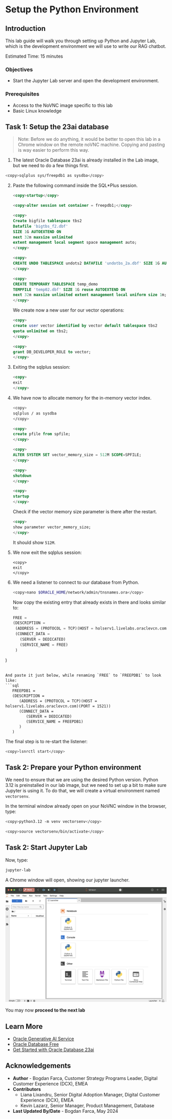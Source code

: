 # Setup the Python Environment

## Introduction

This lab guide will walk you through setting up Python and Jupyter Lab, which is the development environment we will use to write our RAG chatbot.

Estimated Time: 15 minutes

### Objectives

* Start the Jupyter Lab server and open the development environment.

### Prerequisites

* Access to the NoVNC image specific to this lab
* Basic Linux knowledge

## Task 1: Setup the 23ai database
> Note: Before we do anything, it would be better to open this lab in a Chrome window on the remote noVNC machine. Copying and pasting is way easier to perform this way.

1. The latest Oracle Database 23ai is already installed in the Lab image, but we need to do a few things first.

```bash
<copy>sqlplus sys/freepdb1 as sysdba</copy>
```

2. Paste the following command inside the SQL*Plus session.

   ```sql
   <copy>startup</copy>
   ```
   ```sql
   <copy>alter session set container = freepdb1;</copy>
   ```
   ```sql
   <copy>
   Create bigfile tablespace tbs2  
   Datafile 'bigtbs_f2.dbf'  
   SIZE 1G AUTOEXTEND ON  
   next 32m maxsize unlimited
   extent management local segment space management auto;
   </copy>
   ``` 
   ```sql
   <copy>
   CREATE UNDO TABLESPACE undots2 DATAFILE 'undotbs_2a.dbf' SIZE 1G AUTOEXTEND ON RETENTION GUARANTEE;
   </copy>
   ```
   ```sql
   <copy>
   CREATE TEMPORARY TABLESPACE temp_demo  
   TEMPFILE 'temp02.dbf' SIZE 1G reuse AUTOEXTEND ON  
   next 32m maxsize unlimited extent management local uniform size 1m;
   </copy>
   ```

   We create now a new user for our vector operations:
   ```sql
   <copy>
   create user vector identified by vector default tablespace tbs2  
   quota unlimited on tbs2;
   </copy>
   ```
   ```sql
   <copy>
   grant DB_DEVELOPER_ROLE to vector;
   </copy>
   ```

3. Exiting the sqlplus session:
   ```sql
   <copy>
   exit
   </copy>
   ```

4. We have now to allocate memory for the in-memory vector index.
   ```bash
   <copy>
   sqlplus / as sysdba
   </copy>
   ```
   ```sql
   <copy>
   create pfile from spfile;
   </copy>
   ```
   ```sql
   <copy>
   ALTER SYSTEM SET vector_memory_size = 512M SCOPE=SPFILE;
   </copy>
   ```
   ```sql
   <copy>
   shutdown
   </copy>
   ```
   ```sql
   <copy>
   startup
   </copy>
   ```
   
   Check if the vector memory size parameter is there after the restart.
   ```sql
   <copy>
   show parameter vector_memory_size;
   </copy>
   ```
   It should show `512M`.


5. We now exit the sqlplus session:
   ```
   <copy>
   exit
   </copy>
   ```
6. We need a listener to connect to our database from Python.

   ```bash
   <copy>nano $ORACLE_HOME/network/admin/tnsnames.ora</copy>
   ```

   Now copy the existing entry that already exists in there and looks similar to:

   ```sql
   FREE =
   (DESCRIPTION =
    (ADDRESS = (PROTOCOL = TCP)(HOST = holserv1.livelabs.oraclevcn.com)(PORT = 1521))
    (CONNECT_DATA =
      (SERVER = DEDICATED)
      (SERVICE_NAME = FREE)
    )
  )
   ```

   And paste it just below, while renaming `FREE` to `FREEPDB1` to look like:
   ```sql
      FREEPDB1 =
      (DESCRIPTION =
         (ADDRESS = (PROTOCOL = TCP)(HOST = holserv1.livelabs.oraclevcn.com)(PORT = 1521))
         (CONNECT_DATA =
            (SERVER = DEDICATED)
            (SERVICE_NAME = FREEPDB1)
         )
      )
   ```
   The final step is to re-start the listener:
   ```bash
   <copy>lsnrctl start</copy>
   ```

## Task 2: Prepare your Python environment
We need to ensure that we are using the desired Python version. Python 3.12 is preinstalled in our lab image, but we need to set up a bit to make sure Jupyter is using it. To do that, we will create a virtual environment named `vectorsenv`.

In the terminal window already open on your NoVNC window in the browser, type:

   ```bash
   <copy>python3.12 -m venv vectorsenv</copy>
   ```
   ```bash
   <copy>source vectorsenv/bin/activate</copy>
   ```

## Task 2: Start Jupyter Lab
Now, type:

```bash
jupyter-lab
```

A Chrome window will open, showing our jupyter launcher.

![jupyter lab](images/image7.png)



You may now **proceed to the next lab**

## Learn More
* [Oracle Generative AI Service](https://www.oracle.com/artificial-intelligence/generative-ai/generative-ai-service/)
* [Oracle Database Free](https://www.oracle.com/database/free/)
* [Get Started with Oracle Database 23ai](https://www.oracle.com/ro/database/free/get-started/)

## Acknowledgements
* **Author** - Bogdan Farca, Customer Strategy Programs Leader, Digital Customer Experience (DCX), EMEA
* **Contributors** 
   - Liana Lixandru, Senior Digital Adoption Manager, Digital Customer Experience (DCX), EMEA
   - Kevin Lazarz, Senior Manager, Product Management, Database
* **Last Updated By/Date** -  Bogdan Farca, May 2024